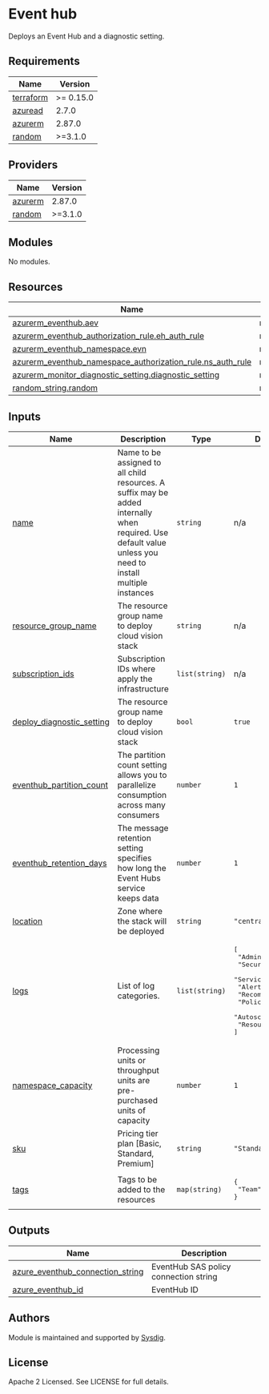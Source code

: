 
# Event hub

Deploys an Event Hub and a diagnostic setting.

<!-- BEGINNING OF PRE-COMMIT-TERRAFORM DOCS HOOK -->
## Requirements

| Name | Version |
|------|---------|
| <a name="requirement_terraform"></a> [terraform](#requirement\_terraform) | >= 0.15.0 |
| <a name="requirement_azuread"></a> [azuread](#requirement\_azuread) | 2.7.0 |
| <a name="requirement_azurerm"></a> [azurerm](#requirement\_azurerm) | 2.87.0 |
| <a name="requirement_random"></a> [random](#requirement\_random) | >=3.1.0 |

## Providers

| Name | Version |
|------|---------|
| <a name="provider_azurerm"></a> [azurerm](#provider\_azurerm) | 2.87.0 |
| <a name="provider_random"></a> [random](#provider\_random) | >=3.1.0 |

## Modules

No modules.

## Resources

| Name | Type |
|------|------|
| [azurerm_eventhub.aev](https://registry.terraform.io/providers/hashicorp/azurerm/2.87.0/docs/resources/eventhub) | resource |
| [azurerm_eventhub_authorization_rule.eh_auth_rule](https://registry.terraform.io/providers/hashicorp/azurerm/2.87.0/docs/resources/eventhub_authorization_rule) | resource |
| [azurerm_eventhub_namespace.evn](https://registry.terraform.io/providers/hashicorp/azurerm/2.87.0/docs/resources/eventhub_namespace) | resource |
| [azurerm_eventhub_namespace_authorization_rule.ns_auth_rule](https://registry.terraform.io/providers/hashicorp/azurerm/2.87.0/docs/resources/eventhub_namespace_authorization_rule) | resource |
| [azurerm_monitor_diagnostic_setting.diagnostic_setting](https://registry.terraform.io/providers/hashicorp/azurerm/2.87.0/docs/resources/monitor_diagnostic_setting) | resource |
| [random_string.random](https://registry.terraform.io/providers/hashicorp/random/latest/docs/resources/string) | resource |

## Inputs

| Name | Description | Type | Default | Required |
|------|-------------|------|---------|:--------:|
| <a name="input_name"></a> [name](#input\_name) | Name to be assigned to all child resources. A suffix may be added internally when required. Use default value unless you need to install multiple instances | `string` | n/a | yes |
| <a name="input_resource_group_name"></a> [resource\_group\_name](#input\_resource\_group\_name) | The resource group name to deploy cloud vision stack | `string` | n/a | yes |
| <a name="input_subscription_ids"></a> [subscription\_ids](#input\_subscription\_ids) | Subscription IDs where apply the infrastructure | `list(string)` | n/a | yes |
| <a name="input_deploy_diagnostic_setting"></a> [deploy\_diagnostic\_setting](#input\_deploy\_diagnostic\_setting) | The resource group name to deploy cloud vision stack | `bool` | `true` | no |
| <a name="input_eventhub_partition_count"></a> [eventhub\_partition\_count](#input\_eventhub\_partition\_count) | The partition count setting allows you to parallelize consumption across many consumers | `number` | `1` | no |
| <a name="input_eventhub_retention_days"></a> [eventhub\_retention\_days](#input\_eventhub\_retention\_days) | The message retention setting specifies how long the Event Hubs service keeps data | `number` | `1` | no |
| <a name="input_location"></a> [location](#input\_location) | Zone where the stack will be deployed | `string` | `"centralus"` | no |
| <a name="input_logs"></a> [logs](#input\_logs) | List of log categories. | `list(string)` | <pre>[<br>  "Administrative",<br>  "Security",<br>  "ServiceHealth",<br>  "Alert",<br>  "Recommendation",<br>  "Policy",<br>  "Autoscale",<br>  "ResourceHealth"<br>]</pre> | no |
| <a name="input_namespace_capacity"></a> [namespace\_capacity](#input\_namespace\_capacity) | Processing units or throughput units are pre-purchased units of capacity | `number` | `1` | no |
| <a name="input_sku"></a> [sku](#input\_sku) | Pricing tier plan [Basic, Standard, Premium] | `string` | `"Standard"` | no |
| <a name="input_tags"></a> [tags](#input\_tags) | Tags to be added to the resources | `map(string)` | <pre>{<br>  "Team": "Sysdig"<br>}</pre> | no |

## Outputs

| Name | Description |
|------|-------------|
| <a name="output_azure_eventhub_connection_string"></a> [azure\_eventhub\_connection\_string](#output\_azure\_eventhub\_connection\_string) | EventHub SAS policy connection string |
| <a name="output_azure_eventhub_id"></a> [azure\_eventhub\_id](#output\_azure\_eventhub\_id) | EventHub ID |
<!-- END OF PRE-COMMIT-TERRAFORM DOCS HOOK -->

## Authors

Module is maintained and supported by [Sysdig](https://sysdig.com).

## License

Apache 2 Licensed. See LICENSE for full details.

